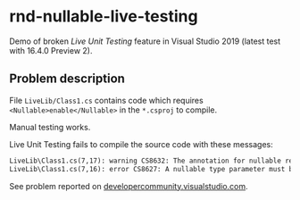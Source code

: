 # rnd-nullable-live-testing

Demo of broken _Live Unit Testing_ feature in Visual Studio 2019 (latest test with 16.4.0 Preview 2).

## Problem description

File `LiveLib/Class1.cs` contains code which requires `<Nullable>enable</Nullable>` in the `*.csproj` to compile.

Manual testing works.

Live Unit Testing fails to compile the source code with these messages:

```txt
LiveLib\Class1.cs(7,17): warning CS8632: The annotation for nullable reference types should only be used in code within a '#nullable' annotations context.
LiveLib\Class1.cs(7,16): error CS8627: A nullable type parameter must be known to be a value type or non-nullable reference type. Consider adding a 'class', 'struct', or type constraint.
```

See problem reported on [developercommunity.visualstudio.com](https://developercommunity.visualstudio.com/content/problem/583431/live-unit-testing-does-not-inherit-project-level-n.html).

